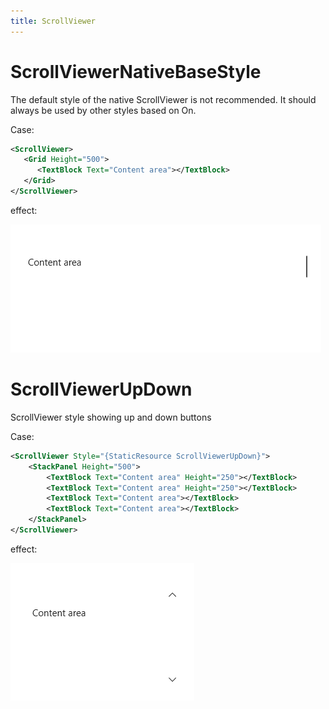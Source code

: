 ```yaml
---
title: ScrollViewer
---
```


# ScrollViewerNativeBaseStyle

The default style of the native ScrollViewer is not recommended. It should always be used by other styles based on On.

Case:

```xml
<ScrollViewer>
   <Grid Height="500">
      <TextBlock Text="Content area"></TextBlock>
   </Grid>
</ScrollViewer>
```

effect:

![ScrollViewer.DefaultStyle](https://raw.githubusercontent.com/HandyOrg/HandyOrgResource/master/HandyControl/Doc/native_controls/ScrollViewer.DefaultStyle.png)

# ScrollViewerUpDown

ScrollViewer style showing up and down buttons

Case:

```xml
<ScrollViewer Style="{StaticResource ScrollViewerUpDown}">
    <StackPanel Height="500">
        <TextBlock Text="Content area" Height="250"></TextBlock>
        <TextBlock Text="Content area" Height="250"></TextBlock>
        <TextBlock Text="Content area"></TextBlock>
        <TextBlock Text="Content area"></TextBlock>
    </StackPanel>
</ScrollViewer>
```

effect:

![ScrollViewer.UpDownStyle](https://raw.githubusercontent.com/HandyOrg/HandyOrgResource/master/HandyControl/Doc/native_controls/ScrollViewer.UpDownStyle.png)
